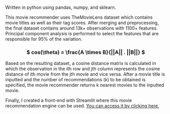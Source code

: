 Written in python using pandas, numpy, and sklearn.

This movie recommender uses TheMovieLens dataset which contains movie titles as well as their tag scores. After merging and preprocessing, the final dataset contains around 13k+ observations with 1100+ features. Principal component analysis is performed to select the features that are responsible for 95% of the variation. 

<p><center><h3>

  $ cos(\theta) = \frac{A \times B}{||A|| . ||B||} $
  
</h3></center></p>

Based on the resulting dataset, a cosine distance matrix is calculated in which the observation in the ith row and jth column represents the cosine distance of ith movie from the jth movie and vice versa. After a movie title is inputted and the number of recommendations (k) to be obtained is specified, the movie recommender returns k nearest movies to the inputted movie.

Finally, I created a front-end with Streamlit where this movie recommendation engine can be used. [You can access it by clicking here.](diraf-mrecommender.streamlit.app)
